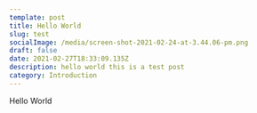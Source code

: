 ```yaml
---
template: post
title: Hello World
slug: test
socialImage: /media/screen-shot-2021-02-24-at-3.44.06-pm.png
draft: false
date: 2021-02-27T18:33:09.135Z
description: hello world this is a test post
category: Introduction
---
```

Hello World